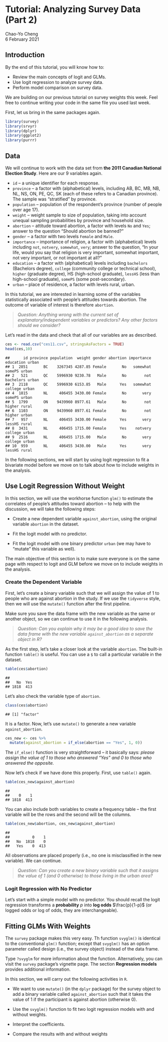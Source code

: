 Tutorial: Analyzing Survey Data (Part 2)
================

Chao-Yo Cheng  
6 February 2021

## Introduction

By the end of this tutorial, you will know how to:

-   Review the main concepts of logit and GLMs.
-   Use logit regression to analyze survey data.
-   Perform model comparison on survey data.

We are building on our previous tutorial on survey weights this week.
Feel free to continue writing your code in the same file you used last
week.

First, let us bring in the same packages again.

``` r
library(survey)
library(srvyr)
library(dplyr)
library(ggplot2)
library(purrr)
```

## Data

We will continue to work with the data set from **the 2011 Canadian
National Election Study**. Here are our 9 variables again.

-   `id` – a unique identifier for each response.
-   `province` – a factor with (alphabetical) levels, including AB, BC,
    MB, NB, NL, NS, ON, PE, QC, SK (each of these refers to a Canadian
    province). The sample was “stratified” by province.
-   `population` – population of the respondent’s province (number of
    people over age 17).
-   `weight` – weight sample to size of population, taking into account
    unequal sampling probabilities by province and household size.
-   `abortion` – attitude toward abortion, a factor with levels `No` and
    `Yes`; answer to the question “Should abortion be banned?”
-   `gender` – a factor with two levels `Female` and `Male`.
-   `importance` – importance of religion, a factor with (alphabetical)
    levels including `not`, `notvery`, `somewhat`, `very`; answer to the
    question, “In your life, would you say that religion is very
    important, somewhat important, not very important, or not important
    at all?”
-   `education` – a factor with (alphabetical) levels including
    `bachelors` (Bachelors degree), `college` (community college or
    technical school), `higher` (graduate degree), HS (high-school
    graduate), `lessHS` (less than high-school graduate), `somePS` (some
    post-secondary).
-   `urban` – place of residence, a factor with levels rural, urban.

In this tutorial, we are interested in learning some of the variables
statistically associated with people’s attitudes towards abortion. The
outcome of variable of interest is therefore `abortion`.

> *Question: Anything wrong with the current set of
> explanatory/independent variables or predictors? Any other factors
> should we consider?*

Let’s read in the data and check that all of our variables are as
described.

``` r
ces <- read.csv("ces11.csv", stringsAsFactors = TRUE)
head(ces,10)
```

    ##      id province population  weight gender abortion importance education urban
    ## 1  2851       BC    3267345 4287.85 Female       No   somewhat    somePS urban
    ## 2   521       QC    5996930 9230.78   Male       No        not bachelors urban
    ## 3  2118       QC    5996930 6153.85   Male      Yes   somewhat   college urban
    ## 4  1815       NL     406455 3430.00 Female       No       very    somePS urban
    ## 5  1799       ON    9439960 8977.61   Male       No        not    higher rural
    ## 6  1103       ON    9439960 8977.61 Female       No        not    higher urban
    ## 7   957       NL     406455 3430.00 Female      Yes       very    lessHS rural
    ## 8  3431       NL     406455 1715.00 Female      Yes    notvery   college urban
    ## 9  2516       NL     406455 1715.00   Male       No       very   college urban
    ## 10  959       NL     406455 3430.00   Male      Yes       very    lessHS rural

In the following sections, we will start by using logit regression to
fit a bivariate model before we move on to talk about how to include
weights in the analysis.

## Use Logit Regression Without Weight

In this section, we will use the workhorse function `glm()` to estimate
the correlates of people’s attitudes toward abortion – to help with the
discussion, we will take the following steps:

-   Create a new dependent variable `against_abortion`, using the
    original variable `abortion` in the dataset.

-   Fit the logit model with no predictor.

-   Fit the logit model with one binary predictor `urban` (we may have
    to “mutate” this variable as well).

The main objective of this section is to make sure everyone is on the
same page with respect to logit and GLM before we move on to include
weights in the analysis.

### Create the Dependent Variable

First, let’s create a binary variable such that we will assign the value
of 1 to people who are against abortion in the study. If we use the
`tidyverse` style, then we will use the `mutate()` function after the
first pipeline.

Make sure you save the data frame with the new variable as the same or
another object, so we can continue to use it in the following analysis.

> *Question: Can you explain why it may be a good idea to save the data
> frame with the new variable `against_abortion` as a separate object in
> R?*

As the first step, let’s take a closer look at the variable `abortion`.
The built-in function `table()` is useful. You can use a `$` to call a
particular variable in the dataset.

``` r
table(ces$abortion)
```

    ## 
    ##   No  Yes 
    ## 1818  413

Let’s also check the variable type of `abortion`.

``` r
class(ces$abortion)
```

    ## [1] "factor"

It is a factor. Now, let’s use `mutate()` to generate a new variable
`against_abortion`.

``` r
ces_new <- ces %>%
  mutate(against_abortion = if_else(abortion == "Yes", 1, 0))
```

The `if_else()` function is very straightforward – it basically says:
*please assign the value of 1 to those who answered “Yes” and 0 to those
who answered the opposite.*

Now let’s check if we have done this properly. First, use `table()`
again.

``` r
table(ces_new$against_abortion)
```

    ## 
    ##    0    1 
    ## 1818  413

You can also include both variables to create a frequency table – the
first variable will be the rows and the second will be the columns.

``` r
table(ces_new$abortion, ces_new$against_abortion)
```

    ##      
    ##          0    1
    ##   No  1818    0
    ##   Yes    0  413

All observations are placed properly (i.e., no one is misclassified in
the new variable). We can continue.

> *Question: Can you create a new binary variable such that it assigns
> the value of 1 (and 0 otherwise) to those living in the urban area?*

### Logit Regression with No Predictor

Let’s start with a simple model with no predictor. You should recall the
logit regression transforms a **probability** $p$ into **log odds**
$\frac{p}{1-p}$ (or logged odds or log of odds, they are
interchangeable).

## Fitting GLMs With Weights

The `survey` package makes this very easy. Th function `svyglm()` is
identical to the conventional `glm()` function; except that `svyglm()`
has an option parameter called design (i.e., the survey object) instead
of the data frame.

Type `?svyglm` for more information about the function. Alternatively,
you can visit the `survey` package’s vignette page. The section
**Regression models** provides additional information.

In this section, we will carry out the following activities in `R`.

-   We want to use `mutate()` (in the `dplyr` package) for the survey
    object to add a binary variable called `against_abortion` such that
    it takes the value of 1 if the participant is against abortion
    (otherwise 0).

-   Use the `svyglm()` function to fit two logit regression models with
    and without weights.

-   Interpret the coefficients.

-   Compare the results with and without weights
